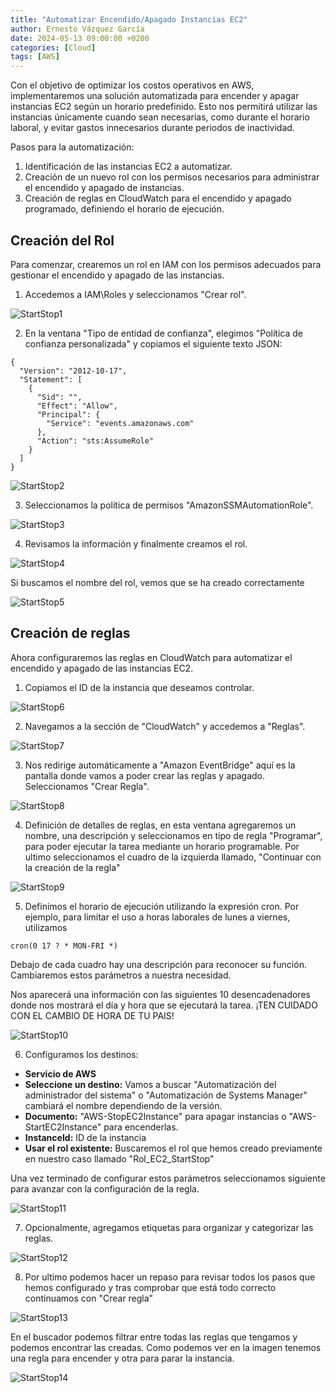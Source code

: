 ```yaml
---
title: "Automatizar Encendido/Apagado Instancias EC2"
author: Ernesto Vázquez García
date: 2024-05-13 09:00:00 +0200
categories: [Cloud]
tags: [AWS]
---
```


Con el objetivo de optimizar los costos operativos en AWS, implementaremos una solución automatizada para encender y apagar instancias EC2 según un horario predefinido. Esto nos permitirá utilizar las instancias únicamente cuando sean necesarias, como durante el horario laboral, y evitar gastos innecesarios durante periodos de inactividad.

Pasos para la automatización:

1. Identificación de las instancias EC2 a automatizar.
2. Creación de un nuevo rol con los permisos necesarios para administrar el encendido y apagado de instancias.
3. Creación de reglas en CloudWatch para el encendido y apagado programado, definiendo el horario de ejecución.

## Creación del Rol

Para comenzar, crearemos un rol en IAM con los permisos adecuados para gestionar el encendido y apagado de las instancias.

1. Accedemos a IAM\Roles y seleccionamos "Crear rol".

![StartStop1](https://i.imgur.com/UCAVQk6.png)


2. En la ventana "Tipo de entidad de confianza", elegimos "Política de confianza personalizada" y copiamos el siguiente texto JSON:

```
{
  "Version": "2012-10-17",
  "Statement": [
    {
      "Sid": "",
      "Effect": "Allow",
      "Principal": {
        "Service": "events.amazonaws.com"
      },
      "Action": "sts:AssumeRole"
    }
  ]
}
```

![StartStop2](https://i.imgur.com/nZO4An6.png)

3.  Seleccionamos la política de permisos "AmazonSSMAutomationRole".

![StartStop3](https://i.imgur.com/vDH5n3j.png)

4.  Revisamos la información y finalmente creamos el rol.

![StartStop4](https://i.imgur.com/7KhZpdi.png)

Si buscamos el nombre del rol, vemos que se ha creado correctamente

![StartStop5](https://i.imgur.com/pxNneEy.png)

## Creación de reglas 

Ahora configuraremos las reglas en CloudWatch para automatizar el encendido y apagado de las instancias EC2.

1. Copiamos el ID de la instancia que deseamos controlar.

![StartStop6](https://i.imgur.com/Bsj6mMO.png)

2. Navegamos a la sección de "CloudWatch" y accedemos a "Reglas".

![StartStop7](https://i.imgur.com/x6pkAyN.png)

3. Nos redirige automáticamente a "Amazon EventBridge" aquí es la pantalla donde vamos a poder crear las reglas y apagado. Seleccionamos "Crear Regla".

![StartStop8](https://i.imgur.com/KnO5k1x.png)

4. Definición de detalles de reglas, en esta ventana agregaremos un nombre, una descripción y seleccionamos en tipo de regla "Programar", para poder ejecutar la tarea mediante un horario programable. Por ultimo seleccionamos el cuadro de la izquierda llamado, "Continuar con la creación de la regla"

![StartStop9](https://i.imgur.com/cmEXc24.png)

5. Definimos el horario de ejecución utilizando la expresión cron. Por ejemplo, para limitar el uso a horas laborales de lunes a viernes, utilizamos

```
cron(0 17 ? * MON-FRI *)
```

Debajo de cada cuadro hay una descripción para reconocer su función. Cambiaremos estos parámetros a nuestra necesidad.

Nos aparecerá una información con las siguientes 10 desencadenadores donde nos mostrará el día y hora que se ejecutará la tarea. ¡TEN CUIDADO CON EL CAMBIO DE HORA DE TU PAIS!

![StartStop10](https://i.imgur.com/GWSDmK0.png)

6. Configuramos los destinos:

- **Servicio de AWS**
- **Seleccione un destino:** Vamos a buscar "Automatización del administrador del sistema" o "Automatización de Systems Manager" cambiará el nombre dependiendo de la versión. 
- **Documento:** "AWS-StopEC2Instance" para apagar instancias o "AWS-StartEC2Instance" para encenderlas.
- **InstanceId:** ID de la instancia
- **Usar el rol existente:** Buscaremos el rol que hemos creado previamente en nuestro caso llamado "Rol_EC2_StartStop"

Una vez terminado de configurar estos parámetros seleccionamos siguiente para avanzar con la configuración de la regla.

![StartStop11](https://i.imgur.com/5Fy4VZz.png)

7. Opcionalmente, agregamos etiquetas para organizar y categorizar las reglas.

![StartStop12](https://i.imgur.com/zHNuU3W.png)

8. Por ultimo podemos hacer un repaso para revisar todos los pasos que hemos configurado y tras comprobar que está todo correcto continuamos con "Crear regla"

![StartStop13](https://i.imgur.com/cj5coSy.png)

En el buscador podemos filtrar entre todas las reglas que tengamos y podemos encontrar las creadas. Como podemos ver en la imagen tenemos una regla para encender y otra para parar la instancia.

![StartStop14](https://i.imgur.com/9CD8DWr.png)
